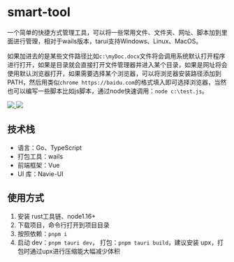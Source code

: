 # smart-tool
一个简单的快捷方式管理工具，可以将一些常用文件、文件夹、网址、脚本加到里面进行管理，相对于wails版本，tarui支持Windows、Linux、MacOS。

如果加进去的是某些文件路径比如`c:\myDoc.docx`文件将会调用系统默认打开程序进行打开，如果是目录就会直接打开文件管理器并进入某个目录，如果是网址将会使用默认浏览器打开，如果需要选择某个浏览器，可以将浏览器安装路径添加到PATH，然后用类似`chrome https://baidu.com`的格式填入即可选择浏览器，当然也可以编写一些脚本比如js脚本，通过node快速调用：`node c:\test.js`。

<p>
  <a href="https://github.com/Wyatex/smart-tool-tauri/releases/latest">
    <img src="https://img.shields.io/github/v/release/Wyatex/smart-tool-tauri" />
  </a>
  <a href="https://github.com/Wyatex/smart-tool-tauri/actions">
    <img src="https://github.com/Wyatex/smart-tool-tauri/actions/workflows/build.yml/badge.svg" />
  </a>
</p>

## 技术栈

- 语言：Go、TypeScript
- 打包工具：wails
- 前端框架：Vue
- UI 库：Navie-UI

## 使用方式

1. 安装 rust工具链、node1.16+
2. 下载项目，命令行打开到项目目录
3. 按照依赖：`pnpm i`
4. 启动 dev：`pnpm tauri dev`， 打包：`pnpm tauri build`，建议安装 upx，打包时通过upx进行压缩能大幅减少体积


